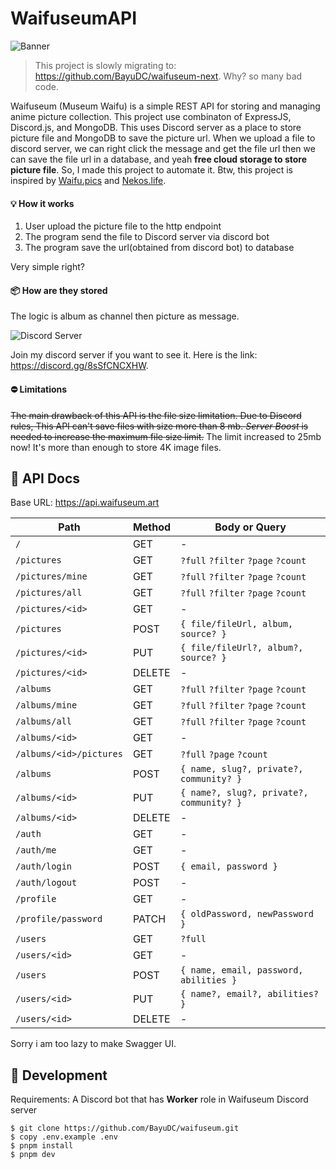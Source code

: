 # WaifuseumAPI

![Banner](https://media.discordapp.net/attachments/946013429200723989/946013554472013884/banner.png)

> This project is slowly migrating to: https://github.com/BayuDC/waifuseum-next. Why? so many bad code.

Waifuseum (Museum Waifu) is a simple REST API for storing and managing
anime picture collection. This project use combinaton of ExpressJS,
Discord.js, and MongoDB. This uses Discord server as a place to store
picture file and MongoDB to save the picture url. When we upload a file
to discord server, we can right click the message and get the file url
then we can save the file url in a database, and yeah **free cloud
storage to store picture file**. So, I made this project to automate
it. Btw, this project is inspired by
[Waifu.pics](https://github.com/Waifu-pics/waifu-api) and
[Nekos.life](https://github.com/Nekos-life/nekos-dot-life).

#### 💡 How it works

1. User upload the picture file to the http endpoint
2. The program send the file to Discord server via discord bot
3. The program save the url(obtained from discord bot) to database

Very simple right?

#### 📦 How are they stored

The logic is album as channel then picture as message.

![Discord Server](https://media.discordapp.net/attachments/946013429200723989/1131976837522792569/image.png)

Join my discord server if you want to see it.
Here is the link: https://discord.gg/8sSfCNCXHW.

#### ⛔ Limitations

~~The main drawback of this API is the file size limitation. Due to
Discord rules, This API can't save files with size more than 8 mb.
_Server Boost_ is needed to increase the maximum file size limit.~~
The limit increased to 25mb now! It's more than enough to store 4K image files.

## 🔖 API Docs

Base URL: https://api.waifuseum.art

| Path                    | Method | Body or Query                            |
| ----------------------- | ------ | ---------------------------------------- |
| `/`                     | GET    | -                                        |
| `/pictures`             | GET    | `?full` `?filter` `?page` `?count`       |
| `/pictures/mine`        | GET    | `?full` `?filter` `?page` `?count`       |
| `/pictures/all`         | GET    | `?full` `?filter` `?page` `?count`       |
| `/pictures/<id>`        | GET    | -                                        |
| `/pictures`             | POST   | `{ file/fileUrl, album, source? }`       |
| `/pictures/<id>`        | PUT    | `{ file/fileUrl?, album?, source? }`     |
| `/pictures/<id>`        | DELETE | -                                        |
| `/albums`               | GET    | `?full` `?filter` `?page` `?count`       |
| `/albums/mine`          | GET    | `?full` `?filter` `?page` `?count`       |
| `/albums/all`           | GET    | `?full` `?filter` `?page` `?count`       |
| `/albums/<id>`          | GET    | -                                        |
| `/albums/<id>/pictures` | GET    | `?full` `?page` `?count`                 |
| `/albums`               | POST   | `{ name, slug?, private?, community? }`  |
| `/albums/<id>`          | PUT    | `{ name?, slug?, private?, community? }` |
| `/albums/<id>`          | DELETE | -                                        |
| `/auth`                 | GET    | -                                        |
| `/auth/me`              | GET    | -                                        |
| `/auth/login`           | POST   | `{ email, password }`                    |
| `/auth/logout`          | POST   | -                                        |
| `/profile`              | GET    | -                                        |
| `/profile/password`     | PATCH  | `{ oldPassword, newPassword }`           |
| `/users`                | GET    | `?full`                                  |
| `/users/<id>`           | GET    | -                                        |
| `/users`                | POST   | `{ name, email, password, abilities }`   |
| `/users/<id>`           | PUT    | `{ name?, email?, abilities? }`          |
| `/users/<id>`           | DELETE | -                                        |

Sorry i am too lazy to make Swagger UI.

## 🚧 Development

Requirements: A Discord bot that has **Worker** role in Waifuseum Discord server

```
$ git clone https://github.com/BayuDC/waifuseum.git
$ copy .env.example .env
$ pnpm install
$ pnpm dev
```
